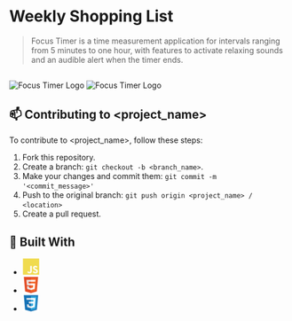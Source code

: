 # Weekly Shopping List




> Focus Timer is a time measurement application for intervals ranging from 5 minutes to one hour, with features to activate relaxing sounds and an audible alert when the timer ends.

##


<img src="https://github.com/user-attachments/assets/2c1f2422-64c3-4a4e-a693-a22c16e70330" alt="Focus Timer Logo" >
<img src="https://github.com/user-attachments/assets/54d79c4b-1ea3-4b77-94f6-f3aa15947114" alt="Focus Timer Logo" >


## 📫 Contributing to <project_name>

To contribute to <project_name>, follow these steps:

1. Fork this repository.
2. Create a branch: `git checkout -b <branch_name>`.
3. Make your changes and commit them: `git commit -m '<commit_message>'`
4. Push to the original branch: `git push origin <project_name> / <location>`
5. Create a pull request.


 ## 🧷 Built With

* <img alt="Js" height="30" width="30" src="https://raw.githubusercontent.com/devicons/devicon/master/icons/javascript/javascript-plain.svg">
* <img alt="HTML" height="30" width="30" src="https://raw.githubusercontent.com/devicons/devicon/master/icons/html5/html5-original.svg">
* <img alt="CSS" height="30" width="30" src="https://raw.githubusercontent.com/devicons/devicon/master/icons/css3/css3-original.svg">
